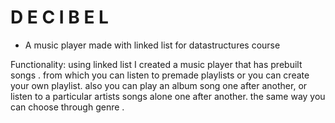 # D E C I B E L

- A music player made with linked list for datastructures course

Functionality:
using linked list I created a music player that has prebuilt songs . from which you can listen to premade playlists or you can create your own playlist. also you can play an album song one after another, or listen to a particular artists songs alone one after another. the same way you can choose through genre .
